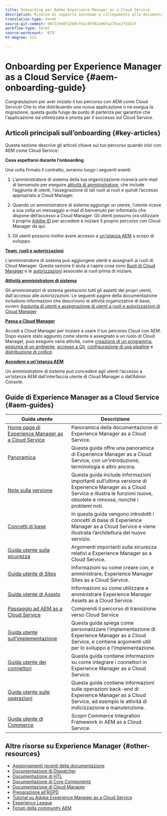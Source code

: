 ```yaml
---
title: Onboarding per Adobe Experience Manager as a Cloud Service
description: Risorse di supporto autonomo e collegamenti alla documentazione per l’onboarding di Adobe Experience Manager as a Cloud Service
translation-type: tm+mt
source-git-commit: d6721940f2260cf61c83f01106fa2781e2f35b1f
workflow-type: tm+mt
source-wordcount: '673'
ht-degree: 51%

---
```



# Onboarding per Experience Manager as a Cloud Service {#aem-onboarding-guide}

Congratulazioni per aver iniziato il tuo percorso con AEM come Cloud Service! Che tu stia distribuendo una nuova applicazione o ne esegua la migrazione, questa guida funge da punto di partenza per garantire che l&#39;applicazione sia ottimizzata e pronta per il successo sul Cloud Service.

## Articoli principali sull’onboarding {#key-articles}

Questa sezione descrive gli articoli chiave sul tuo percorso quando inizi con AEM come Cloud Service:

**Cosa aspettarsi durante l’onboarding**

Una volta firmato il contratto, avranno luogo i seguenti eventi:

1. L’amministratore di sistema della tua organizzazione riceverà un’e-mail di benvenuto per eseguire [attività di amministratore](/help/onboarding/what-is-required/add-users-assign-cm-roles.md), che include l’aggiunta di utenti, l’assegnazione di tali ruoli ai ruoli e quindi l’accesso appropriato a Cloud Manager.

1. Quando un amministratore di sistema aggiunge un utente, l’utente riceve a sua volta un messaggio e-mail di benvenuto per informarlo che dispone dell’accesso a Cloud Manager. Gli utenti possono ora utilizzare il proprio [Adobe ID](/help/onboarding/what-is-required/get-your-adobe-id.md) per accedere e iniziare il proprio percorso con Cloud Manager da qui.

1. Gli utenti possono inoltre avere accesso a [un&#39;istanza AEM](/help/onboarding/what-is-required/accessing-aem-instance.md) a scopo di sviluppo.

**[Team, ruoli e autorizzazioni](/help/onboarding/what-is-required/user-roles-permissions.md)**

L’amministratore di sistema può aggiungere utenti e assegnarli ai ruoli di Cloud Manager. Questa sezione ti aiuta a capire cosa sono [Ruoli di Cloud Manager](/help/onboarding/what-is-required/user-roles-permissions.md#user-roles) e le [autorizzazioni](/help/onboarding/what-is-required/user-roles-permissions.md#permissions) associate ai ruoli prima di iniziare.

**[Attività amministratore di sistema](/help/onboarding/what-is-required/add-users-assign-cm-roles.md)**

Gli amministratori di sistema gestiscono tutti gli aspetti dei propri utenti, dall&#39;accesso alle autorizzazioni. Le seguenti pagine della documentazione includono informazioni che descrivono le attività organizzative di base, ovvero [Aggiunta di utenti e assegnazione di utenti a ruoli e autorizzazioni di Cloud Manager](/help/onboarding/what-is-required/add-users-assign-cm-roles.md)


**[Passa a Cloud Manager](/help/onboarding/what-is-required/navigate-to-cloud-manager.md)**

Accedi a Cloud Manager per iniziare a usare il tuo percorso Cloud con AEM. Dopo essere stato aggiunto come utente e assegnato a un ruolo di Cloud Manager, puoi eseguire varie attività, come [creazione di un programma](/help/onboarding/getting-access-to-aem-in-cloud/understand-program-types.md), [aggiunta di un ambiente](/help/implementing/cloud-manager/manage-environments.md), [accesso a Git](/help/implementing/cloud-manager/accessing-git.md), [configurazione di una pipeline](/help/implementing/cloud-manager/configure-pipeline.md) e [distribuzione di codice](/help/implementing/cloud-manager/deploy-code.md).

**[Accedere a un&#39;istanza AEM](/help/onboarding/what-is-required/accessing-aem-instance.md)**

Un amministratore di sistema può concedere agli utenti l’accesso a un’istanza AEM dall’interfaccia utente di Cloud Manager o dall’Admin Console.

## Guide di Experience Manager as a Cloud Service {#aem-guides}

| Guida utente | Descrizione |
|---|---|
| [Home page di Experience Manager as a Cloud Service](/help/landing/home.md) | Panoramica della documentazione di Experience Manager as a Cloud Service. |
| [Panoramica](/help/overview/home.md) | Questa guida offre una panoramica di Experience Manager as a Cloud Service, con un’introduzione, terminologia e altro ancora. |
| [Note sulla versione](/help/release-notes/home.md) | Questa guida include informazioni importanti sull’ultima versione di Experience Manager as a Cloud Service e illustra le funzioni nuove, obsolete e rimosse, nonché i problemi noti. |
| [Concetti di base](/help/core-concepts/home.md) | In questa guida vengono introdotti i concetti di base di Experience Manager as a Cloud Service e viene illustrata l’architettura del nuovo servizio. |
| [Guida utente sulla sicurezza](/help/security/home.md) | Argomenti importanti sulla sicurezza relativi a Experience Manager as a Cloud Service. |
| [Guida utente di Sites](/help/sites-cloud/home.md) | Informazioni su come creare con, e amministrare, Experience Manager Sites as a Cloud Service. |
| [Guida utente di Assets](/help/assets/home.md) | Informazioni su come utilizzare e amministrare Experience Manager Assets as a Cloud Service. |
| [Passaggio ad AEM as a Cloud Service](/help/move-to-cloud-service/home.md) | Comprendi il percorso di transizione verso Cloud Service |
| [Guida utente sull’implementazione](/help/implementing/home.md) | Questa guida spiega come personalizzare l’implementazione di Experience Manager as a Cloud Service, e contiene argomenti utili per lo sviluppo e l’implementazione. |
| [Guida utente dei connettori](/help/connectors/home.md) | Questa guida contiene informazioni su come integrare i connettori in Experience Manager as a Cloud Service. |
| [Guida utente sulle operazioni](/help/operations/home.md) | Questa guida contiene informazioni sulle operazioni back-end di Experience Manager as a Cloud Service, ad esempio le attività di indicizzazione e manutenzione. |
| [Guida utente di Commerce](/help/commerce-cloud/home.md) | Scopri Commerce Integration Framework in AEM as a Cloud Service. |

## Altre risorse su Experience Manager {#other-resources}

* [Aggiornamenti recenti della documentazione](https://helpx.adobe.com/it/experience-manager/documentation-updates.html#AEMasaCloudService)
* [Documentazione di Dispatcher](/help/implementing/dispatcher/overview.md)
* [Documentazione di HTL](https://docs.adobe.com/content/help/it-IT/experience-manager-htl/using/overview.html)
* [Documentazione di Core Components](https://docs.adobe.com/content/help/it-IT/experience-manager-core-components/using/introduction.html)
* [Documentazione di Cloud Manager](https://docs.adobe.com/content/help/en/experience-manager-cloud-service/onboarding/getting-access/cloud-service-programs/first-time-login.html)
* [Preparazione all’RGPD](/help/onboarding/data-privacy-and-protection-readiness/aem-readiness.md)
* [Tutorial su Adobe Experience Manager as a Cloud Service](https://docs.adobe.com/content/help/en/experience-manager-learn/cloud-service/overview.html)
* [Experience League](https://guided.adobe.com/?promoid=K42KVXHD&amp;mv=other#solutions/experience-manager)
* [Forum della community AEM](https://forums.adobe.com/community/experience-cloud/marketing-cloud/experience-manager)
